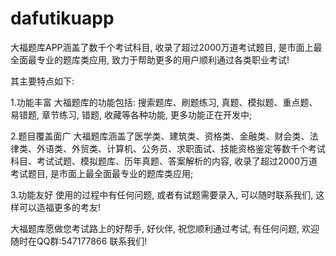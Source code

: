 # dafutikuapp
大福题库APP涵盖了数千个考试科目, 收录了超过2000万道考试题目, 是市面上最全面最专业的题库类应用, 致力于帮助更多的用户顺利通过各类职业考试!

其主要特点如下:

1.功能丰富
大福题库的功能包括: 搜索题库、刷题练习, 真题、模拟题、重点题、易错题, 章节练习, 错题, 收藏等各种功能, 更多功能正在开发中;

2.题目覆盖面广
大福题库涵盖了医学类、建筑类、资格类、金融类、财会类、法律类、外语类、外贸类、计算机、公务员、求职面试、技能资格鉴定等数千个考试科目、考试试题、模拟题库、历年真题、答案解析的内容, 收录了超过2000万道考试题目, 是市面上最全面最专业的题库类应用;

3.功能友好
使用的过程中有任何问题, 或者有试题需要录入, 可以随时联系我们, 这样可以造福更多的考友!

大福题库愿做您考试路上的好帮手, 好伙伴, 祝您顺利通过考试, 有任何问题, 欢迎随时在QQ群:547177866 联系我们!
